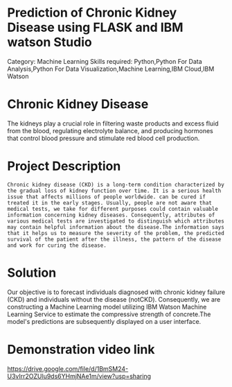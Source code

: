 # Prediction of Chronic Kidney Disease using FLASK and IBM watson Studio
Category: Machine Learning
Skills required: Python,Python For Data Analysis,Python For Data Visualization,Machine Learning,IBM Cloud,IBM Watson 

# Chronic Kidney Disease
  The kidneys play a crucial role in filtering waste products and excess fluid from the blood, regulating electrolyte balance, and producing hormones that control blood pressure and stimulate red blood cell production.

# Project Description
    Chronic kidney disease (CKD) is a long-term condition characterized by the gradual loss of kidney function over time. It is a serious health issue that affects millions of people worldwide. can be cured if treated it in the early stages. Usually, people are not aware that medical tests, we take for different purposes could contain valuable information concerning kidney diseases. Consequently, attributes of various medical tests are investigated to distinguish which attributes may contain helpful information about the disease.The information says that it helps us to measure the severity of the problem, the predicted survival of the patient after the illness, the pattern of the disease and work for curing the disease.

# Solution
  Our objective is to forecast individuals diagnosed with chronic kidney failure (CKD) and individuals without the disease (notCKD). Consequently, we are constructing a Machine Learning model utilizing IBM Watson Machine Learning Service to estimate the compressive strength of concrete.The model's predictions are subsequently displayed on a user interface. 

# Demonstration video link
https://drive.google.com/file/d/1BmSM24-U3vIrr2OZUlu9ds6YHmjNAe1m/view?usp=sharing
